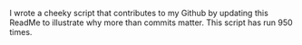 I wrote a cheeky script that contributes to my Github by updating this ReadMe to illustrate why more than commits matter. This script has run 950 times.